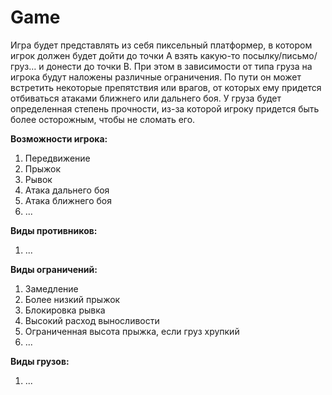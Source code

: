 # Game
Игра будет представлять из себя пиксельный платформер, в котором игрок должен будет дойти до точки A взять какую-то посылку/письмо/груз… и донести до точки B. При этом в зависимости от типа груза на игрока будут наложены различные ограничения. По пути он может встретить некоторые препятствия или врагов, от которых ему придется отбиваться атаками ближнего или дальнего боя. У груза будет определенная степень прочности, из-за которой игроку придется быть более осторожным, чтобы не сломать его.

__Возможности игрока:__
1.	Передвижение
2.	Прыжок
3.	Рывок
4.	Атака дальнего боя
5.	Атака ближнего боя
6. ...

__Виды противников:__
1. ...

__Виды ограничений:__
1.	Замедление
2.	Более низкий прыжок
3.	Блокировка рывка
4.	Высокий расход выносливости
5.	Ограниченная высота прыжка, если груз хрупкий
6. ...

__Виды грузов:__
1.	...

